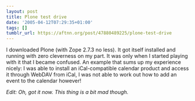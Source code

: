 ```yaml
---
layout: post
title: Plone test drive
date: '2005-04-12T07:29:35+01:00'
tags: []
tumblr_url: https://aftnn.org/post/47880489225/plone-test-drive
---
```

<p>I downloaded Plone (with Zope 2.7.3 no less). It got itself installed and running with zero cleverness on my part. It was only when I started playing with it that I became confused. An example that sums up my experience nicely: I was able to install an iCal-compatible calendar product and access it through WebDAV from iCal, I was not able to work out how to add an event to the calendar however!</p>
<p><em>Edit: Oh, got it now. This thing is a bit mad though.</em></p>
